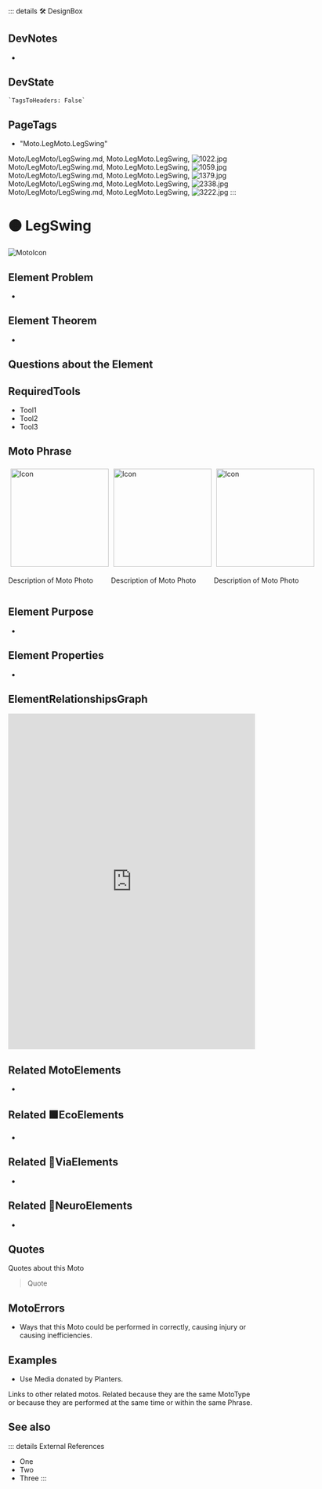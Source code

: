 ::: details 🛠 <dev>DesignBox</dev>

## DevNotes

-

## DevState

```py
`TagsToHeaders: False`
```

<h2>PageTags</h2>

- "Moto.LegMoto.LegSwing"

Moto/LegMoto/LegSwing.md, <dev>Moto.LegMoto.LegSwing</dev>, ![1022.jpg](/PaperPhoto/1022.jpg)
Moto/LegMoto/LegSwing.md, <dev>Moto.LegMoto.LegSwing</dev>, ![1059.jpg](/PaperPhoto/1059.jpg)
Moto/LegMoto/LegSwing.md, <dev>Moto.LegMoto.LegSwing</dev>, ![1379.jpg](/PaperPhoto/1379.jpg)
Moto/LegMoto/LegSwing.md, <dev>Moto.LegMoto.LegSwing</dev>, ![2338.jpg](/PaperPhoto/2338.jpg)
Moto/LegMoto/LegSwing.md, <dev>Moto.LegMoto.LegSwing</dev>, ![3222.jpg](/PaperPhoto/3222.jpg)
:::

# 🟠 <moto>LegSwing</moto>

![MotoIcon](/Moto/Moto_Icon.png)

## Element Problem

-

## Element Theorem

-

## Questions about the Element

## RequiredTools

- Tool1
- Tool2
- Tool3

## <moto>Moto Phrase</moto>

<div style="display: flex">
    <div>
        <img style="margin: 5px" height="200" width="200" alt="Icon" src="/Moto/Moto_Icon.png"/>
        <p>Description of Moto Photo</p>
    </div>
    <div>
        <img style="margin: 5px" height="200" width="200" alt="Icon" src="/Moto/Moto_Icon.png"/>
        <p>Description of Moto Photo</p>
    </div>
    <div>
        <img style="margin: 5px" height="200" width="200" alt="Icon" src="/Moto/Moto_Icon.png"/>
        <p>Description of Moto Photo</p>
    </div>
</div>

## Element Purpose

-

## Element Properties

-

## ElementRelationshipsGraph

<iframe
    width="100%"
    height="684"
    frameborder="0"
    src="https://observablehq.com/embed/@d3/force-directed-graph/2?cells=chart"
></iframe>

## Related <moto>MotoElements</moto>

-

## Related 🟩<eco>EcoElements</eco>

-

## Related 🔻<via>ViaElements</via>

-

## Related 💜<neuro>NeuroElements</neuro>

-  

## Quotes

Quotes about this Moto

> Quote

## MotoErrors

- Ways that this Moto could be performed in correctly, causing injury or causing inefficiencies.

## Examples

- Use Media donated by Planters.

Links to other related motos. Related because they are the same MotoType or because they are performed at the same time or within the same Phrase.

## See also

::: details External References

- One
- Two
- Three
:::
